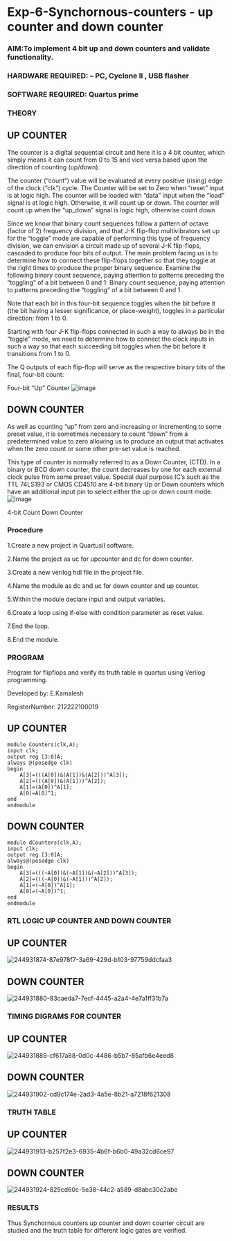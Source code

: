 # Exp-6-Synchornous-counters - up counter and down counter 
### AIM:To implement 4 bit up and down counters and validate  functionality.
### HARDWARE REQUIRED:  – PC, Cyclone II , USB flasher
### SOFTWARE REQUIRED:   Quartus prime
### THEORY 

## UP COUNTER 
The counter is a digital sequential circuit and here it is a 4 bit counter, which simply means it can count from 0 to 15 and vice versa based upon the direction of counting (up/down). 

The counter (“count“) value will be evaluated at every positive (rising) edge of the clock (“clk“) cycle.
The Counter will be set to Zero when “reset” input is at logic high.
The counter will be loaded with “data” input when the “load” signal is at logic high. Otherwise, it will count up or down.
The counter will count up when the “up_down” signal is logic high, otherwise count down

Since we know that binary count sequences follow a pattern of octave (factor of 2) frequency division, and that J-K flip-flop multivibrators set up for the “toggle” mode are capable of performing this type of frequency division, we can envision a circuit made up of several J-K flip-flops, cascaded to produce four bits of output.
The main problem facing us is to determine how to connect these flip-flops together so that they toggle at the right times to produce the proper binary sequence.
Examine the following binary count sequence, paying attention to patterns preceding the “toggling” of a bit between 0 and 1:
Binary count sequence, paying attention to patterns preceding the “toggling” of a bit between 0 and 1.

Note that each bit in this four-bit sequence toggles when the bit before it (the bit having a lesser significance, or place-weight), toggles in a particular direction: from 1 to 0.



 
 

Starting with four J-K flip-flops connected in such a way to always be in the “toggle” mode, we need to determine how to connect the clock inputs in such a way so that each succeeding bit toggles when the bit before it transitions from 1 to 0.

The Q outputs of each flip-flop will serve as the respective binary bits of the final, four-bit count:

 
 

Four-bit “Up” Counter
![image](https://user-images.githubusercontent.com/36288975/169644758-b2f4339d-9532-40c5-af40-8f4f8c942e2c.png)



## DOWN COUNTER 

As well as counting “up” from zero and increasing or incrementing to some preset value, it is sometimes necessary to count “down” from a predetermined value to zero allowing us to produce an output that activates when the zero count or some other pre-set value is reached.

This type of counter is normally referred to as a Down Counter, (CTD). In a binary or BCD down counter, the count decreases by one for each external clock pulse from some preset value. Special dual purpose IC’s such as the TTL 74LS193 or CMOS CD4510 are 4-bit binary Up or Down counters which have an additional input pin to select either the up or down count mode.
![image](https://user-images.githubusercontent.com/36288975/169644844-1a14e123-7228-4ed8-81a9-eb937dff4ac8.png)


4-bit Count Down Counter
### Procedure

1.Create a new project in QuartusII software.

2.Name the project as uc for upcounter and dc for down counter. 

3.Create a new verilog hdl file in the project file. 

4.Name the module as dc and uc for down counter and up counter. 

5.Within the module declare input and output variables. 

6.Create a loop using if-else with condition parameter as reset value. 

7.End the loop. 

8.End the module.

### PROGRAM 

Program for flipflops  and verify its truth table in quartus using Verilog programming.

Developed by: E.Kamalesh

RegisterNumber: 212222100019

## UP COUNTER
```
module Counters(clk,A);
input clk;
output reg [3:0]A;
always @(posedge clk)
begin
	A[3]=(((A[0])&(A[1])&(A[2]))^A[3]);
	A[2]=(((A[0])&(A[1]))^A[2]);
	A[1]=(A[0])^A[1];
	A[0]=A[0]^1;
end
endmodule
```
## DOWN COUNTER
```
module dCounters(clk,A);
input clk;
output reg [3:0]A;
always@(posedge clk)
begin
	A[3]=(((~A[0])&(~A[1])&(~A[2]))^A[3]);
	A[2]=(((~A[0])&(~A[1]))^A[2]);
	A[1]=(~A[0])^A[1];
	A[0]=(~A[0])^1;
end
endmodule
```
### RTL LOGIC UP COUNTER AND DOWN COUNTER  

## UP COUNTER

![244931874-87e978f7-3a69-429d-b103-97759ddcfaa3](https://github.com/kamalesh2509/Exp-7-Synchornous-counters-/assets/120444689/7cf5e4d4-6e9e-408f-886d-038e88412671)

## DOWN COUNTER
![244931880-83caeda7-7ecf-4445-a2a4-4e7a1ff31b7a](https://github.com/kamalesh2509/Exp-7-Synchornous-counters-/assets/120444689/80c337e6-66bd-4d4a-bee2-4d8079d9f318)


### TIMING DIGRAMS FOR COUNTER  

## UP COUNTER
![244931889-cf617a88-0d0c-4486-b5b7-85afb6e4eed8](https://github.com/kamalesh2509/Exp-7-Synchornous-counters-/assets/120444689/366a1b32-6a5f-4b71-b9ff-19d797fcc27c)
## DOWN COUNTER
![244931902-cd9c174e-2ad3-4a5e-8b21-a7218f621308](https://github.com/kamalesh2509/Exp-7-Synchornous-counters-/assets/120444689/a611197e-3aa7-441d-b215-ffa30bc9e3d0)


### TRUTH TABLE 

## UP COUNTER
![244931913-b257f2e3-6935-4b6f-b6b0-49a32cd6ce97](https://github.com/kamalesh2509/Exp-7-Synchornous-counters-/assets/120444689/c0a9bb75-a4cb-48a1-b4ff-d500a8b9d8bc)

## DOWN COUNTER
![244931924-825cd60c-5e38-44c2-a589-d8abc30c2abe](https://github.com/kamalesh2509/Exp-7-Synchornous-counters-/assets/120444689/176467b9-f88a-4280-8254-ceac2ee75e71)


### RESULTS 
Thus Synchornous counters up counter and down counter circuit are studied and the truth table for different logic gates are verified.
